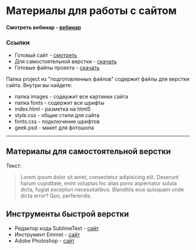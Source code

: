 # Материалы для работы с сайтом

#### Смотреть вебинар - [вебинар](https://www.youtube.com/watch?v=AauyNAM4ttI)



### Ссылки

 * Готовый  сайт - [смотреть](https://dualex23.github.io/portfolio/project-ready/)
 * Для самостоятельной верстки - [скачать](https://github.com/dualex23/webinar)
 * Готовые файлы проекта - [скачать](https://github.com/dualex23/webinar/tree/master/project-ready)

Папка project из "подготовленных файлов" содержит файлы для верстки сайта. Внутри вы найдете:

* папка images - содержит все картинки сайта
* папка fonts - содержит все шрифты
* index.html - разметка на  html5
* style.css - общие стили для сайта
* fonts.css - подключение шрифтов
* geek.psd - макет для фотошопа

***

## Материалы для самостоятельной верстки

Текст:
> Lorem ipsum dolor sit amet, consectetur adipisicing elit. Deserunt harum cupiditate, enim voluptas hic alias porro aspernatur soluta dicta, fugiat excepturi necessitatibus. Blanditiis eius quisquam unde dicta error? Quo, perferendis.

## Инструменты быстрой верстки

* Редактор кода SublimeText - [сайт](https://www.sublimetext.com)
* Инструмент Emmet - [сайт](https://emmet.io)
* Adobe Photoshop - [сайт](https://www.adobe.com/ru/products/photoshop.html)
